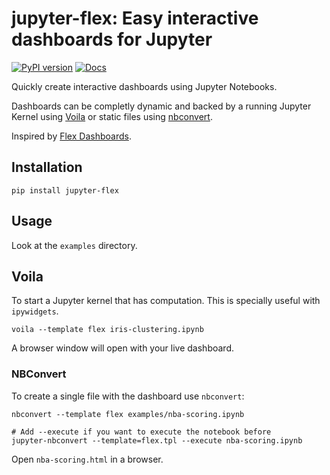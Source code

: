 # jupyter-flex: Easy interactive dashboards for Jupyter

[![PyPI version](https://badge.fury.io/py/mkdocs-jupyter.svg)](https://pypi.org/project/jupyter-flex/)
[![Docs](https://api.netlify.com/api/v1/badges/cba69018-b4a3-4015-9b9c-7f936304afa2/deploy-status)](https://jupyter-flex.netlify.com/)

Quickly create interactive dashboards using Jupyter Notebooks.

Dashboards can be completly dynamic and backed by a running Jupyter Kernel using [Voila](https://github.com/voila-dashboards/voila)
or static files using [nbconvert](https://nbconvert.readthedocs.io/en/latest/).

Inspired by [Flex Dashboards](https://rmarkdown.rstudio.com/flexdashboard/).

## Installation

```
pip install jupyter-flex
```

## Usage

Look at the `examples` directory.

## Voila

To start a Jupyter kernel that has computation.
This is specially useful with `ipywidgets`.

```
voila --template flex iris-clustering.ipynb
```

A browser window will open with your live dashboard.

### NBConvert

To create a single file with the dashboard use `nbconvert`:

```
nbconvert --template flex examples/nba-scoring.ipynb

# Add --execute if you want to execute the notebook before
jupyter-nbconvert --template=flex.tpl --execute nba-scoring.ipynb
```

Open `nba-scoring.html` in a browser.
